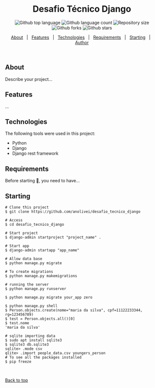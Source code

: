 
<h1 align="center">Desafio Técnico Django</h1>

<p align="center">
  <img alt="Github top language" src="https://img.shields.io/github/languages/top/anolivei/desafio_tecnico_django?color=56BEB8">

  <img alt="Github language count" src="https://img.shields.io/github/languages/count/anolivei/desafio_tecnico_django?color=56BEB8">

  <img alt="Repository size" src="https://img.shields.io/github/repo-size/anolivei/desafio_tecnico_django?color=56BEB8">

<img alt="Github forks" src="https://img.shields.io/github/forks/anolivei/desafio_tecnico_django?color=56BEB8">

<img alt="Github stars" src="https://img.shields.io/github/stars/anolivei/desafio_tecnico_django?color=56BEB8">
</p>

<p align="center">
  <a href="#about">About</a> &#xa0; | &#xa0; 
  <a href="#features">Features</a> &#xa0; | &#xa0;
  <a href="#technologies">Technologies</a> &#xa0; | &#xa0;
  <a href="#requirements">Requirements</a> &#xa0; | &#xa0;
  <a href="#starting">Starting</a> &#xa0; | &#xa0;
  <a href="https://github.com/anolivei" target="_blank">Author</a>
</p>

<br>

## About ##

Describe your project...

## Features ##
...

## Technologies ##

The following tools were used in this project:

- Python
- Django
- Django rest framework


## Requirements ##

Before starting :checkered_flag:, you need to have...

## Starting ##

```shell
# Clone this project
$ git clone https://github.com/anolivei/desafio_tecnico_django

# Access
$ cd desafio_tecnico_django

# Start project
$ django-admin startproject "project_name" .

# Start app
$ django-admin startapp "app_name"

# Allow data base
$ python manage.py migrate

# To create migrations
$ python manage.py makemigrations

# running the server
$ python manage.py runserver

$ python manage.py migrate your_app zero

$ python manage.py shell
$ Person.objects.create(nome="maria da silva", cpf=11122233344, rg=123456789)
$ test = Person.objects.all()[0]
$ test.nome
'maria da silva'

# sqlite importing data
$ sudo apt install sqlite3
$ sqlite3 db.sqlite3
sqlite> .mode csv
qlite> .import people_data.csv youngers_person
# To see all the packages installed
$ pip freeze
```

&#xa0;

<a href="#top">Back to top</a>
